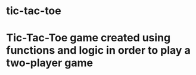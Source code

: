 # tic-tac-toe

# Tic-Tac-Toe game created using functions and logic in order to play a two-player game
